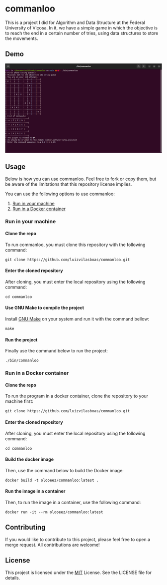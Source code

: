 # commanloo

This is a project I did for Algorithm and Data Structure at the Federal University of Viçosa. In it, we have a simple game in which the objective is to reach the end in a certain number of tries, using data structures to store the movements.

## Demo

![Demo of commanloo](https://github.com/luizvilasboas/commanloo/blob/main/img/demo.png?raw=true)

## Usage

Below is how you can use commanloo. Feel free to fork or copy them, but be aware of the limitations that this repository license implies.

You can use the following options to use commanloo:

1. [Run in your machine](#run-in-your-machine)
2. [Run in a Docker container](#run-in-a-docker-container)

### Run in your machine

#### Clone the repo

To run commanloo, you must clone this repository with the following command:

```
git clone https://github.com/luizvilasboas/commanloo.git
```

#### Enter the cloned repository

After cloning, you must enter the local repository using the following command:

```
cd commanloo
```

#### Use GNU Make to compile the project

Install [GNU Make](https://gnu.org/software/make) on your system and run it with the command bellow:

```
make
```

#### Run the project

Finally use the command below to run the project:

```
./bin/commanloo
```

### Run in a Docker container

#### Clone the repo

To run the program in a docker container, clone the repository to your machine first:

```
git clone https://github.com/luizvilasboas/commanloo.git
```

#### Enter the cloned repository

After cloning, you must enter the local repository using the following command:

```
cd commanloo
```

#### Build the docker image

Then, use the command below to build the Docker image:

```
docker build -t olooeez/commanloo:latest .
```

#### Run the image in a container

Then, to run the image in a container, use the following command:

```
docker run -it --rm olooeez/commanloo:latest
```

## Contributing

If you would like to contribute to this project, please feel free to open a merge request. All contributions are welcome!

## License

This project is licensed under the [MIT](https://github.com/luizvilasboas/commanloo/blob/main/LICENSE) License. See the LICENSE file for details.
